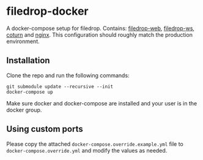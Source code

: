 # filedrop-docker

A docker-compose setup for filedrop. Contains: [filedrop-web](https://github.com/mat-sz/filedrop-web), [filedrop-ws](https://github.com/mat-sz/filedrop-ws), [coturn](https://github.com/coturn/coturn) and [nginx](http://nginx.org/). This configuration should roughly match the production environment.

## Installation

Clone the repo and run the following commands:

```
git submodule update --recursive --init
docker-compose up
```

Make sure docker and docker-compose are installed and your user is in the docker group.

## Using custom ports

Please copy the attached `docker-compose.override.example.yml` file to `docker-compose.override.yml` and modify the values as needed.
